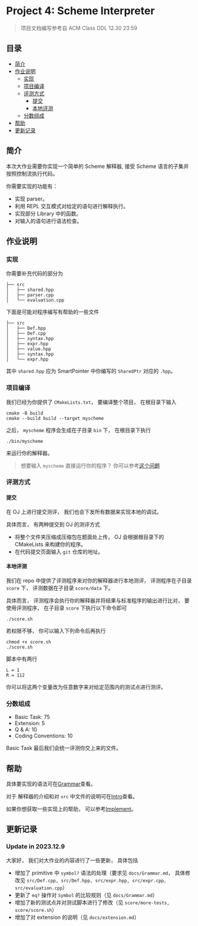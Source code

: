 # Project 4: Scheme Interpreter
> 项目文档编写参考自 ACM Class
> DDL 12.30 23:59

## 目录

- [简介](#简介)
- [作业说明](#作业说明)
    - [实现](#实现)
    - [项目编译](#项目编译)
    - [评测方式](#评测方式)
        - [提交](#提交)
        - [本地评测](#本地评测)
    - [分数组成](#分数组成)
- [帮助](#帮助)
- [更新记录](#更新记录)

## 简介

本次大作业需要你实现一个简单的 Scheme 解释器, 接受 Scheme 语言的子集并按照控制流执行代码。

你需要实现的功能有：
- 实现 parser。
- 利用 REPL 交互模式对给定的语句进行解释执行。
- 实现部分 Library 中的函数。
- 对输入的语句进行语法检查。

## 作业说明

### 实现

你需要补充代码的部分为
```
├── src
│   ├── shared.hpp
│   ├── parser.cpp
│   └── evaluation.cpp
```
下面是可能对程序编写有帮助的一些文件
```
├── src
│   ├── Def.hpp
│   ├── Def.cpp
│   ├── syntax.hpp
│   ├── expr.hpp
│   ├── value.hpp
│   ├── syntax.hpp
│   └── expr.hpp
```
其中 `shared.hpp` 应为 SmartPointer 中你编写的 `SharedPtr` 对应的 `.hpp`。

### 项目编译

我们已经为你提供了 `CMakeLists.txt`， 要编译整个项目， 在根目录下输入
```
cmake -B build
cmake --build build --target myscheme
```
之后， `myscheme` 程序会生成在子目录 `bin` 下， 在根目录下执行
```
./bin/myscheme
```
来运行你的解释器。

> 想要输入 `myscheme` 直接运行你的程序？ 你可以参考[这个问题](https://stackoverflow.com/questions/56981754/how-to-make-a-programme-executable-anywhere-in-the-shell)

### 评测方式

#### 提交

在 OJ 上进行提交测评， 我们也会下发所有数据来实现本地的调试。

具体而言， 有两种提交到 OJ 的测评方式
- 将整个文件夹压缩成压缩包在题面处上传， OJ 会根据根目录下的 CMakeLists 来构建你的程序。
- 在代码提交页面输入 `git` 仓库的地址。

#### 本地评测

我们在 repo 中提供了评测程序来对你的解释器进行本地测评， 评测程序在子目录 `score` 下， 评测数据在子目录 `score/data` 下。

具体而言， 评测程序会执行你的解释器并将结果与标准程序的输出进行比对， 要使用评测程序， 在子目录 `score` 下执行以下命令即可

```
./score.sh
```

若权限不够， 你可以输入下列命令后再执行

```
chmod +x score.sh
./score.sh
```

脚本中有两行

```
L = 1
R = 112
```

你可以将这两个变量改为任意数字来对给定范围内的测试点进行测评。

### 分数组成

- Basic Task: 75
- Extension: 5
- Q & A: 10
- Coding Conventions: 10

Basic Task 最后我们会统一评测你交上来的文件。

## 帮助

具体要实现的语法可在[Grammar](docs/Grammar.md)查看。

对于 解释器的介绍和对 `src` 中文件的说明可在[Intro](docs/Intro.md)查看。

如果你想获取一些实现上的帮助， 可以参考[Implement](docs/Implement.md)。

## 更新记录

### Update in 2023.12.9

大家好， 我们对大作业的内容进行了一些更新， 具体包括
- 增加了 primitive 中 `symbol?` 语法的处理（要求见 `docs/Grammar.md`， 具体修改见 `src/Def.cpp, src/Def.hpp, src/expr.hpp, src/expr.cpp, src/evaluation.cpp`）
- 更新了 `eq?` 操作对 `Symbol` 的比较规则（见 `docs/Grammar.md`）
- 增加了新的测试点并对测试脚本进行了修改（见 `score/more-tests, score/score.sh`）
- 增加了对 extension 的说明（见 `docs/extension.md`）
